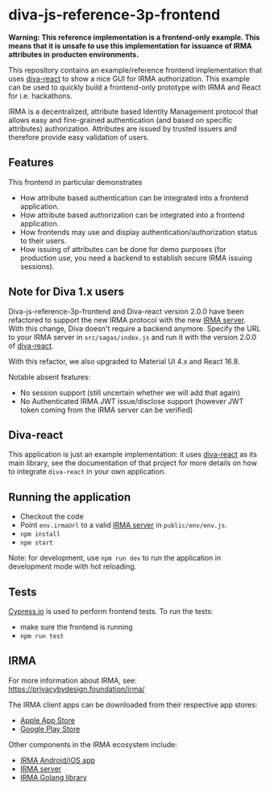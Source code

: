 # diva-js-reference-3p-frontend

**Warning: This reference implementation is a frontend-only example. This means that it is unsafe to use this implementation for issuance of IRMA attributes in producten environments.**

This repository contains an example/reference frontend implementation that uses [diva-react](https://github.com/Alliander/diva-react) to show a nice GUI for IRMA authorization. This example can be used to quickly build a frontend-only prototype with IRMA and React for i.e. hackathons.

IRMA is a decentralized, attribute based Identity Management protocol that allows easy and fine-grained authentication (and based on specific attributes) authorization. Attributes are issued by trusted issuers and therefore provide easy validation of users.

## Features

This frontend in particular demonstrates
- How attribute based authentication can be integrated into a frontend application.
- How attribute based authorization can be integrated into a frontend application.
- How frontends may use and display authentication/authorization status to their users.
- How issuing of attributes can be done for demo purposes (for production use, you need a backend to establish secure IRMA issuing sessions).

## Note for Diva 1.x users

Diva-js-reference-3p-frontend and Diva-react version 2.0.0 have been refactored to support the new IRMA protocol with the new [IRMA server](https://irma.app/docs/next/api-irma-server/). With this change, Diva doesn't require a backend anymore. Specify the URL to your IRMA server in `src/sagas/index.js` and run it with the version 2.0.0 of [diva-react](https://github.com/Alliander/diva-react).

With this refactor, we also upgraded to Material UI 4.x and React 16.8.

Notable absent features:
- No session support (still uncertain whether we will add that again)
- No Authenticated IRMA JWT issue/disclose support (however JWT token coming from the IRMA server can be verified)

## Diva-react

This application is just an example implementation: it uses [diva-react](https://github.com/Alliander/diva-react) as its main library, see the documentation of that project for more details on how to integrate `diva-react` in your own application.

## Running the application

- Checkout the code
- Point `env.irmaUrl` to a valid [IRMA server](https://irma.app/docs/irma-server/) in `public/env/env.js`.
- `npm install`
- `npm start`

Note: for development, use `npm run dev` to run the application in development mode with hot reloading.

## Tests

[Cypress.io](https://cypress.io) is used to perform frontend tests.
To run the tests:

- make sure the frontend is running
- `npm run test`

## IRMA

For more information about IRMA, see: https://privacybydesign.foundation/irma/

The IRMA client apps can be downloaded from their respective app stores:

- [Apple App Store](https://itunes.apple.com/nl/app/irma-authentication/id1294092994?mt=8)
- [Google Play Store](https://play.google.com/store/apps/details?id=org.irmacard.cardemu)

Other components in the IRMA ecosystem include:

- [IRMA Android/iOS app](https://github.com/privacybydesign/irma_mobile)
- [IRMA server](https://irma.app/docs/irma-server/)
- [IRMA Golang library](https://github.com/privacybydesign/irmago)
